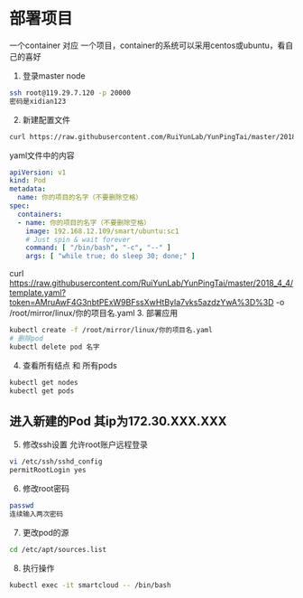 # 部署项目

一个container 对应 一个项目，container的系统可以采用centos或ubuntu，看自己的喜好

1. 登录master node
```bash
ssh root@119.29.7.120 -p 20000
密码是xidian123
```
2. 新建配置文件
```bash
curl https://raw.githubusercontent.com/RuiYunLab/YunPingTai/master/2018_4_4/template.yaml?token=AMruAwF4G3nbtPExW9BFssXwHtByla7vks5azdzYwA%3D%3D -o /root/mirror/linux/你的项目名.yaml
```
yaml文件中的内容
```yaml
apiVersion: v1
kind: Pod
metadata:
  name: 你的项目的名字（不要删除空格）
spec:
  containers:
  - name: 你的项目的名字（不要删除空格）
    image: 192.168.12.109/smart/ubuntu:sc1
    # Just spin & wait forever
    command: [ "/bin/bash", "-c", "--" ]
    args: [ "while true; do sleep 30; done;" ]
```
curl https://raw.githubusercontent.com/RuiYunLab/YunPingTai/master/2018_4_4/template.yaml?token=AMruAwF4G3nbtPExW9BFssXwHtByla7vks5azdzYwA%3D%3D -o /root/mirror/linux/你的项目名.yaml
3. 部署应用
```bash
kubectl create -f /root/mirror/linux/你的项目名.yaml
# 删除pod
kubectl delete pod 名字
```
4. 查看所有结点 和 所有pods
```bash
kubectl get nodes
kubectl get pods
```
## 进入新建的Pod 其ip为172.30.XXX.XXX
5. 修改ssh设置 允许root账户远程登录
```bash
vi /etc/ssh/sshd_config
permitRootLogin yes
```

6. 修改root密码
```bash
passwd
连续输入两次密码
```

7. 更改pod的源
```bash
cd /etc/apt/sources.list
```

8. 执行操作
```bash
kubectl exec -it smartcloud -- /bin/bash
```

